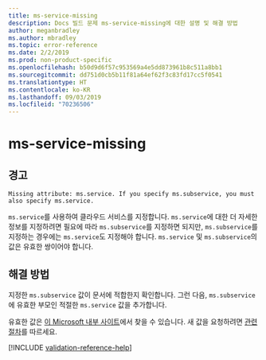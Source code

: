 ```yaml
---
title: ms-service-missing
description: Docs 빌드 문제 ms-service-missing에 대한 설명 및 해결 방법
author: meganbradley
ms.author: mbradley
ms.topic: error-reference
ms.date: 2/2/2019
ms.prod: non-product-specific
ms.openlocfilehash: b50d9d6f57c953569a4e5dd873961b8c511a8bb1
ms.sourcegitcommit: dd751d0cb5b11f81a64ef62f3c83fd17cc5f0541
ms.translationtype: HT
ms.contentlocale: ko-KR
ms.lasthandoff: 09/03/2019
ms.locfileid: "70236506"
---
```

# <a name="ms-service-missing"></a>ms-service-missing

## <a name="warning"></a>경고

`Missing attribute: ms.service. If you specify ms.subservice, you must also specify ms.service.`

`ms.service`를 사용하여 클라우드 서비스를 지정합니다. `ms.service`에 대한 더 자세한 정보를 지정하려면 필요에 따라 `ms.subservice`를 지정하면 되지만, `ms.subservice`를 지정하는 경우에는 `ms.service`도 지정해야 합니다. `ms.service` 및 `ms.subservice`의 값은 유효한 쌍이어야 합니다.

## <a name="resolution"></a>해결 방법

지정한 `ms.subservice` 값이 문서에 적합한지 확인합니다. 그런 다음, `ms.subservice`에 유효한 부모인 적절한 `ms.service` 값을 추가합니다.

유효한 값은 [이 Microsoft 내부 사이트](https://docsmetadatatool.azurewebsites.net/allowlists)에서 찾을 수 있습니다. 새 값을 요청하려면 [관련 절차](https://review.docs.microsoft.com/help/contribute/metadata-changes?branch=master)를 따르세요.

<!--make sure to add this file to your includes folder and verify the path-->
[!INCLUDE [validation-reference-help](includes/validation-reference-help.md)]
